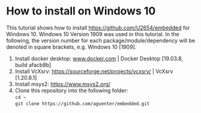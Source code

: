 # How to install on Windows 10

This tutorial shows how to install https://github.com/U2654/embedded for Windows 10. Windows 10 Version 1909 was used in this tutorial. In the following, the version number for each package/module/dependency will be denoted in square brackets, e.g. Windows 10 [1909].

1. Install docker desktop: www.docker.com | Docker Desktop [19.03.8, build afacb8b]
2. Install VcXsrv: https://sourceforge.net/projects/vcxsrv/ | VcXsrv [1.20.8.1]
3. Install msys2: https://www.msys2.org/
4. Clone this repository into the following folder:<br />
`cd ~`<br />
`git clone https://github.com/aguenter/embedded.git`
